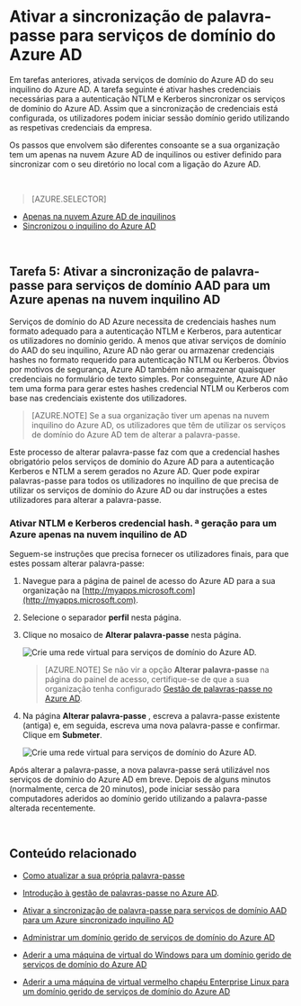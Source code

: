 <properties
    pageTitle="Serviços de domínio do Azure AD: Ativar a sincronização de palavra-passe | Microsoft Azure"
    description="Introdução ao Azure Active Directory Domain Services"
    services="active-directory-ds"
    documentationCenter=""
    authors="mahesh-unnikrishnan"
    manager="stevenpo"
    editor="curtand"/>

<tags
    ms.service="active-directory-ds"
    ms.workload="identity"
    ms.tgt_pltfrm="na"
    ms.devlang="na"
    ms.topic="get-started-article"
    ms.date="09/20/2016"
    ms.author="maheshu"/>

# <a name="enable-password-synchronization-to-azure-ad-domain-services"></a>Ativar a sincronização de palavra-passe para serviços de domínio do Azure AD
Em tarefas anteriores, ativada serviços de domínio do Azure AD do seu inquilino do Azure AD. A tarefa seguinte é ativar hashes credenciais necessárias para a autenticação NTLM e Kerberos sincronizar os serviços de domínio do Azure AD. Assim que a sincronização de credenciais está configurada, os utilizadores podem iniciar sessão domínio gerido utilizando as respetivas credenciais da empresa.

Os passos que envolvem são diferentes consoante se a sua organização tem um apenas na nuvem Azure AD de inquilinos ou estiver definido para sincronizar com o seu diretório no local com a ligação do Azure AD.

<br>

> [AZURE.SELECTOR]
- [Apenas na nuvem Azure AD de inquilinos](active-directory-ds-getting-started-password-sync.md)
- [Sincronizou o inquilino do Azure AD](active-directory-ds-getting-started-password-sync-synced-tenant.md)

<br>


## <a name="task-5-enable-password-synchronization-to-aad-domain-services-for-a-cloud-only-azure-ad-tenant"></a>Tarefa 5: Ativar a sincronização de palavra-passe para serviços de domínio AAD para um Azure apenas na nuvem inquilino AD
Serviços de domínio do AD Azure necessita de credenciais hashes num formato adequado para a autenticação NTLM e Kerberos, para autenticar os utilizadores no domínio gerido. A menos que ativar serviços de domínio do AAD do seu inquilino, Azure AD não gerar ou armazenar credenciais hashes no formato requerido para autenticação NTLM ou Kerberos. Óbvios por motivos de segurança, Azure AD também não armazenar quaisquer credenciais no formulário de texto simples. Por conseguinte, Azure AD não tem uma forma para gerar estes hashes credencial NTLM ou Kerberos com base nas credenciais existente dos utilizadores.

> [AZURE.NOTE] Se a sua organização tiver um apenas na nuvem inquilino do Azure AD, os utilizadores que têm de utilizar os serviços de domínio do Azure AD tem de alterar a palavra-passe.

Este processo de alterar palavra-passe faz com que a credencial hashes obrigatório pelos serviços de domínio do Azure AD para a autenticação Kerberos e NTLM a serem gerados no Azure AD. Quer pode expirar palavras-passe para todos os utilizadores no inquilino de que precisa de utilizar os serviços de domínio do Azure AD ou dar instruções a estes utilizadores para alterar a palavra-passe.


### <a name="enable-ntlm-and-kerberos-credential-hash-generation-for-a-cloud-only-azure-ad-tenant"></a>Ativar NTLM e Kerberos credencial hash. ª geração para um Azure apenas na nuvem inquilino de AD
Seguem-se instruções que precisa fornecer os utilizadores finais, para que estes possam alterar palavra-passe:

1. Navegue para a página de painel de acesso do Azure AD para a sua organização na [http://myapps.microsoft.com](http://myapps.microsoft.com).

2. Selecione o separador **perfil** nesta página.

3. Clique no mosaico de **Alterar palavra-passe** nesta página.

    ![Crie uma rede virtual para serviços de domínio do Azure AD.](./media/active-directory-domain-services-getting-started/user-change-password.png)

    > [AZURE.NOTE] Se não vir a opção **Alterar palavra-passe** na página do painel de acesso, certifique-se de que a sua organização tenha configurado [Gestão de palavras-passe no Azure AD](../active-directory/active-directory-passwords-getting-started.md).

4. Na página **Alterar palavra-passe** , escreva a palavra-passe existente (antiga) e, em seguida, escreva uma nova palavra-passe e confirmar. Clique em **Submeter**.

    ![Crie uma rede virtual para serviços de domínio do Azure AD.](./media/active-directory-domain-services-getting-started/user-change-password2.png)

Após alterar a palavra-passe, a nova palavra-passe será utilizável nos serviços de domínio do Azure AD em breve. Depois de alguns minutos (normalmente, cerca de 20 minutos), pode iniciar sessão para computadores aderidos ao domínio gerido utilizando a palavra-passe alterada recentemente.

<br>

## <a name="related-content"></a>Conteúdo relacionado

- [Como atualizar a sua própria palavra-passe](../active-directory/active-directory-passwords-update-your-own-password.md)

- [Introdução à gestão de palavras-passe no Azure AD](../active-directory/active-directory-passwords-getting-started.md).

- [Ativar a sincronização de palavra-passe para serviços de domínio AAD para um Azure sincronizado inquilino AD](active-directory-ds-getting-started-password-sync-synced-tenant.md)

- [Administrar um domínio gerido de serviços de domínio do Azure AD](active-directory-ds-admin-guide-administer-domain.md)

- [Aderir a uma máquina de virtual do Windows para um domínio gerido de serviços de domínio do Azure AD](active-directory-ds-admin-guide-join-windows-vm.md)

- [Aderir a uma máquina de virtual vermelho chapéu Enterprise Linux para um domínio gerido de serviços de domínio do Azure AD](active-directory-ds-admin-guide-join-rhel-linux-vm.md)
